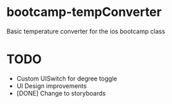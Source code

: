 bootcamp-tempConverter
======================

Basic temperature converter for the ios bootcamp class

# TODO

* Custom UISwitch for degree toggle
* UI Design improvements
* [DONE] Change to storyboards
